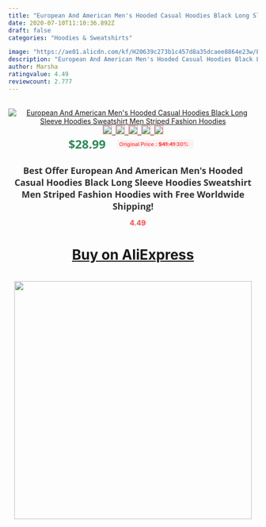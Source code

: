 ```yaml
---
title: "European And American Men's Hooded Casual Hoodies Black Long Sleeve Hoodies Sweatshirt Men Striped Fashion Hoodies"
date: 2020-07-10T11:10:36.892Z
draft: false
categories: "Hoodies & Sweatshirts"

image: "https://ae01.alicdn.com/kf/H20639c273b1c457d8a35dcaee8864e23w/European-And-American-Men-s-Hooded-Casual-Hoodies-Black-Long-Sleeve-Hoodies-Sweatshirt-Men-Striped-Fashion.jpg"
description: "European And American Men's Hooded Casual Hoodies Black Long Sleeve Hoodies Sweatshirt Men Striped Fashion Hoodies"
author: Marsha
ratingvalue: 4.49
reviewcount: 2.777
---
```

<br>
<div style="text-align: center;">
<a href="https://s.click.aliexpress.com/e/_AF9cUH" target="_blank" rel="nofollow noopener noreferrer"><img alt="European And American Men's Hooded Casual Hoodies Black Long Sleeve Hoodies Sweatshirt Men Striped Fashion Hoodies" class="magnifier-image" src="https://ae01.alicdn.com/kf/H20639c273b1c457d8a35dcaee8864e23w/European-And-American-Men-s-Hooded-Casual-Hoodies-Black-Long-Sleeve-Hoodies-Sweatshirt-Men-Striped-Fashion.jpg_640x640.jpg">
<br>
<img style="border:1px solid salmon" src="https://ae01.alicdn.com/kf/H20639c273b1c457d8a35dcaee8864e23w/European-And-American-Men-s-Hooded-Casual-Hoodies-Black-Long-Sleeve-Hoodies-Sweatshirt-Men-Striped-Fashion.jpg_120x120.jpg">&nbsp;&nbsp;<img style="border:1px solid salmon" src="https://ae01.alicdn.com/kf/Ha57ce2f267a64bfc92bea9ccd9893fdcc/European-And-American-Men-s-Hooded-Casual-Hoodies-Black-Long-Sleeve-Hoodies-Sweatshirt-Men-Striped-Fashion.png_120x120.jpg">&nbsp;&nbsp;<img style="border:1px solid salmon" src="https://ae01.alicdn.com/kf/H91acf1fe396f435cb397c65d25bb5696x/European-And-American-Men-s-Hooded-Casual-Hoodies-Black-Long-Sleeve-Hoodies-Sweatshirt-Men-Striped-Fashion.jpg_120x120.jpg">&nbsp;&nbsp;<img style="border:1px solid salmon" src="_120x120.jpg">&nbsp;&nbsp;<img style="border:1px solid salmon" src="https://ae01.alicdn.com/kf/He0c6b51f29d04010a1a013fd0121aeaaF/European-And-American-Men-s-Hooded-Casual-Hoodies-Black-Long-Sleeve-Hoodies-Sweatshirt-Men-Striped-Fashion.jpg_120x120.jpg"></a></div><br0>
<div style="text-align: center;"><span style="background-color: white; border: 0px; box-sizing: border-box; color: seagreen; display: inline-block; font-family: &quot;open sans&quot; , &quot;arial&quot; , &quot;helvetica&quot; , sans-serif , &quot;heiti&quot;; font-size: 24px; font-stretch: inherit; font-weight: 700; line-height: inherit; margin: 0px 10px 0px 0px; padding: 0px; vertical-align: middle;">$28.99 </span>
<span style="background: rgb(255 , 241 , 241); border-radius: 3px; border: 0px; box-sizing: border-box; color: #ff4747; display: inline-block; font-family: inherit; font-size: 12px; font-stretch: inherit; font-style: inherit; font-variant: inherit; font-weight: 600; line-height: inherit; margin: 0px; padding: 2px 5px; transform: scale(0.9); vertical-align: middle;">Original Price : <b style="text-decoration: line-through;">$41.41 </b> 30%&nbsp;&nbsp;</span></div>
<h1 style="color: #333333; display: inline-block; font-family: &quot;open sans&quot; , &quot;arial&quot; , &quot;helvetica&quot; , sans-serif , &quot;heiti&quot;; font-size: 18px; font-stretch: inherit; font-weight: 700; text-align: center;">Best Offer European And American Men's Hooded Casual Hoodies Black Long Sleeve Hoodies Sweatshirt Men Striped Fashion Hoodies with Free Worldwide Shipping!</h1>
<div style="color: #ff4747; text-align: center;">
<img src="https://4.bp.blogspot.com/-M0ZcTcb-5uY/XleCXlxnR4I/AAAAAAAAAEc/OrjgMkXV1oMQFaCRZj5HQwOCBcu3w1FegCPcBGAYYCw/s1600/star.png" style="height: 15px;">&nbsp;<b>4.49</b></div>
<div class="button_cont" align="center"><a class="buynow_a" href="https://s.click.aliexpress.com/e/_AF9cUH" target="_blank" rel="nofollow noopener noreferrer"><H1>Buy on AliExpress</H1></a></div><br>
<div class="separator" style="clear: both; text-align: center;">
<img src="https://lh3.googleusercontent.com/-pTy5HemUv9M/XlePHvY0dAI/AAAAAAAAAE4/0nX5iRUoIWY8eMW9Dpxeirr157OZliDIgCLcBGAsYHQ/s1600/badge.gif" width="480">
</div>
